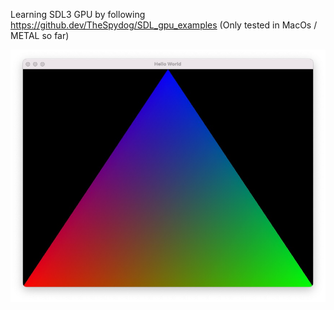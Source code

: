 Learning SDL3 GPU by following https://github.dev/TheSpydog/SDL_gpu_examples
(Only tested in MacOs / METAL so far)

![basic triangle](screenshot.jpg)